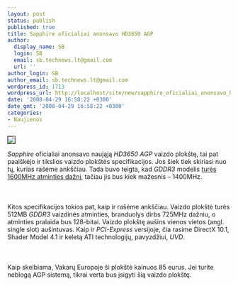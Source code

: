 ```yaml
---
layout: post
status: publish
published: true
title: Sapphire oficialiai anonsavo HD3650 AGP
author:
  display_name: SB
  login: SB
  email: sb.technews.lt@gmail.com
  url: ''
author_login: SB
author_email: sb.technews.lt@gmail.com
wordpress_id: 1713
wordpress_url: http://localhost/site/new/sapphire_oficialiai_anonsavo_hd3650_agp/
date: '2008-04-29 16:58:22 +0300'
date_gmt: '2008-04-29 16:58:22 +0300'
categories:
- Naujienos
---
```

<div class="imgright"><img src="http://img253.imageshack.us/img253/9455/sapphirelogoto3.jpg" border="1"></div>
<p><i>Sapphire</i> oficialiai anonsavo naująją <i>HD3650 AGP</i> vaizdo plokštę, tai pat paaiškėjo ir tikslios vaizdo plokštės specifikacijos. Jos šiek tiek skiriasi nuo tų, kurias rašėme ankščiau. Tada buvo teigta, kad <i>GDDR3</i> modelis <a class="ns" href="http://www.technews.lt/?id=Kas&amp;Id=1531">turės 1600MHz atminties dažnį</a>, tačiau jis bus kiek mažesnis – 1400MHz.<br />
<br><br />
<br>Kitos specifikacijos tokios pat, kaip ir rašėme ankščiau. Vaizdo plokštė turės 512MB <i>GDDR3</i> vaizdinės atminties, branduolys dirbs 725MHz dažniu, o atminties pralaida bus 128-bitai. Vaizdo plokštę aušins vienos vietos (angl. single slot) aušintuvas. Kaip ir <i>PCI-Express</i> versijoje, čia rasime DirectX 10.1, Shader Model 4.1 ir keletą ATI technologijų, pavyzdžiui, <i>UVD</i>.<br />
<br><br />
<br>Kaip skelbiama, Vakarų Europoje ši plokštė kainuos 85 eurus. Jei turite neblogą AGP sistemą, tikrai verta bus įsigyti šią vaizdo plokštę.</p>
